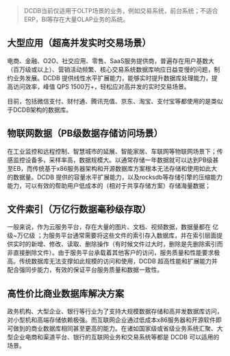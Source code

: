 > DCDB当前仅适用于OLTP场景的业务，例如交易系统，前台系统；不适合ERP，BI等存在大量OLAP业务的系统。

## 大型应用（超高并发实时交易场景）

电商、金融、O2O、社交应用、零售、SaaS服务提供商，普遍存在用户基数大（百万级或以上）、营销活动频繁、核心交易系统数据库响应日益变慢的问题，制约业务发展。DCDB 提供线性水平扩展能力，能够实时提升数据库处理能力，提高访问效率，峰值 QPS 1500万+，轻松应对高并发的实时交易场景。

目前，包括微信支付、财付通、腾讯充值、京东、淘宝、支付宝等都使用的是类似于DCDB架构的数据库。
  
## 物联网数据（PB级数据存储访问场景）

在工业监控和远程控制、智慧城市的延展、智能家居、车联网等物联网场景下；传感监控设备多，采样率高，数据规模大。以通常存储一年数据就可以达到PB级甚至EB，而传统基于x86服务器架构和开源数据库方案根本无法存储和使用如此大的数据量。DCDB 提供的容量水平扩展能力，以及rocksdb等存储引擎的压缩能力能力，可以有效的帮助用户低成本的（相对于共享存储方案）存储海量数据；
  
## 文件索引（万亿行数据毫秒级存取）

一般来说，作为云服务平台，存在大量的图片、文档、视频数据，数据量都在 亿级~万亿级 ；为服务平台通常需要将这些文件的索引存入数据库，并在索引层面提供实时的新增、修改、读取、删除操作（有时候文件过大时，删除是先删除索引而非直接删除文件）。由于服务平台承载着其他客户的访问，服务质量和性能要求极高。传统数据库无法支撑如此规模的访问和使用，DCDB 超高性能和扩展能力并配合强同步能力，有效的保证平台服务质量和数据一致性。
  
## 高性价比商业数据库解决方案

政务机构、大型企业、银行等行业为了支持大规模数据存储和高并发数据库访问，对小型机和高端存储依赖极强。而互联网企业通过低成本x86服务器和开源软件即可做到的商业数据库相同甚至更高的能力。在诸如国家级或省级业务系统汇聚、大型企业电商和渠道平台、银行的互联网业务和交易系统等都是 DCDB 可以适用的场景。


